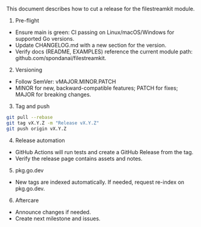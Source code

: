 This document describes how to cut a release for the filestreamkit module.

1) Pre-flight
- Ensure main is green: CI passing on Linux/macOS/Windows for supported Go versions.
- Update CHANGELOG.md with a new section for the version.
- Verify docs (README, EXAMPLES) reference the current module path: github.com/spondanai/filestreamkit.

2) Versioning
- Follow SemVer: vMAJOR.MINOR.PATCH
- MINOR for new, backward-compatible features; PATCH for fixes; MAJOR for breaking changes.

3) Tag and push
```bash
git pull --rebase
git tag vX.Y.Z -m "Release vX.Y.Z"
git push origin vX.Y.Z
```

4) Release automation
- GitHub Actions will run tests and create a GitHub Release from the tag.
- Verify the release page contains assets and notes.

5) pkg.go.dev
- New tags are indexed automatically. If needed, request re-index on pkg.go.dev.

6) Aftercare
- Announce changes if needed.
- Create next milestone and issues.
